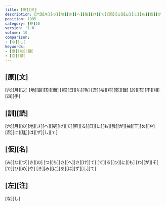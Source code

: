 ```yaml
---
title: [寄][日]
description: [六][月][の][地][さ][へ][裂][け][て][照][る][日][に][も][我][が][袖][干][め][や][君][に][逢][は][ず][し][て]
position: 1995
category: [巻]10
version: '1.0'
volume: 10
comparison:
- [な][し]
keywords:
- [夏][相][聞]
- [恋][情]
---
```


## [原][文]

[六][月][之] [地][副][割][而] [照][日][尓][毛] [吾][袖][将][乾][哉] [於][君][不][相][四][手]

## [訓][読]

[六][月][の][地][さ][へ][裂][け][て][照][る][日][に][も][我][が][袖][干][め][や][君][に][逢][は][ず][し][て]

## [仮][名]

[み][な][づ][き][の] [つ][ち][さ][へ][さ][け][て] [て][る][ひ][に][も] [わ][が][そ][で][ひ][め][や] [き][み][に][あ][は][ず][し][て]

## [左][注]

[な][し]
